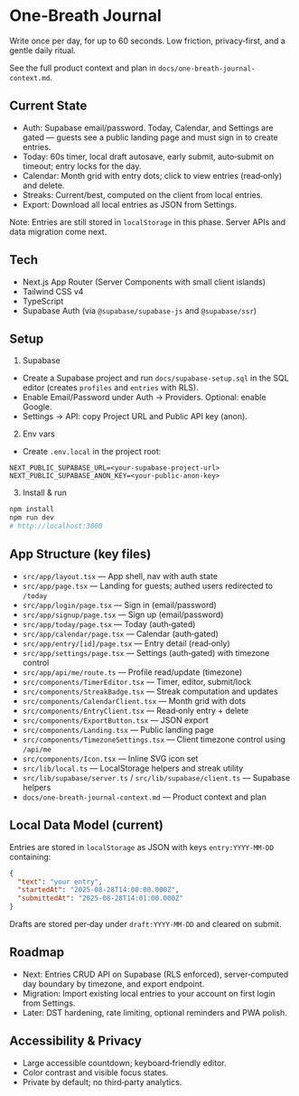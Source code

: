 # One‑Breath Journal

Write once per day, for up to 60 seconds. Low friction, privacy‑first, and a gentle daily ritual.

See the full product context and plan in `docs/one-breath-journal-context.md`.

## Current State
- Auth: Supabase email/password. Today, Calendar, and Settings are gated — guests see a public landing page and must sign in to create entries.
- Today: 60s timer, local draft autosave, early submit, auto‑submit on timeout; entry locks for the day.
- Calendar: Month grid with entry dots; click to view entries (read‑only) and delete.
- Streaks: Current/best, computed on the client from local entries.
- Export: Download all local entries as JSON from Settings.

Note: Entries are still stored in `localStorage` in this phase. Server APIs and data migration come next.

## Tech
- Next.js App Router (Server Components with small client islands)
- Tailwind CSS v4
- TypeScript
- Supabase Auth (via `@supabase/supabase-js` and `@supabase/ssr`)

## Setup
1) Supabase
- Create a Supabase project and run `docs/supabase-setup.sql` in the SQL editor (creates `profiles` and `entries` with RLS).
- Enable Email/Password under Auth → Providers. Optional: enable Google.
- Settings → API: copy Project URL and Public API key (anon).

2) Env vars
- Create `.env.local` in the project root:
```
NEXT_PUBLIC_SUPABASE_URL=<your-supabase-project-url>
NEXT_PUBLIC_SUPABASE_ANON_KEY=<your-public-anon-key>
```

3) Install & run
```bash
npm install
npm run dev
# http://localhost:3000
```

## App Structure (key files)
- `src/app/layout.tsx` — App shell, nav with auth state
- `src/app/page.tsx` — Landing for guests; authed users redirected to `/today`
- `src/app/login/page.tsx` — Sign in (email/password)
- `src/app/signup/page.tsx` — Sign up (email/password)
- `src/app/today/page.tsx` — Today (auth‑gated)
- `src/app/calendar/page.tsx` — Calendar (auth‑gated)
- `src/app/entry/[id]/page.tsx` — Entry detail (read‑only)
- `src/app/settings/page.tsx` — Settings (auth‑gated) with timezone control
- `src/app/api/me/route.ts` — Profile read/update (timezone)
- `src/components/TimerEditor.tsx` — Timer, editor, submit/lock
- `src/components/StreakBadge.tsx` — Streak computation and updates
- `src/components/CalendarClient.tsx` — Month grid with dots
- `src/components/EntryClient.tsx` — Read‑only entry + delete
- `src/components/ExportButton.tsx` — JSON export
- `src/components/Landing.tsx` — Public landing page
- `src/components/TimezoneSettings.tsx` — Client timezone control using `/api/me`
- `src/components/Icon.tsx` — Inline SVG icon set
- `src/lib/local.ts` — LocalStorage helpers and streak utility
- `src/lib/supabase/server.ts` / `src/lib/supabase/client.ts` — Supabase helpers
- `docs/one-breath-journal-context.md` — Product context and plan

## Local Data Model (current)
Entries are stored in `localStorage` as JSON with keys `entry:YYYY-MM-DD` containing:

```json
{
  "text": "your entry",
  "startedAt": "2025-08-28T14:00:00.000Z",
  "submittedAt": "2025-08-28T14:01:00.000Z"
}
```

Drafts are stored per‑day under `draft:YYYY-MM-DD` and cleared on submit.

## Roadmap
- Next: Entries CRUD API on Supabase (RLS enforced), server‑computed day boundary by timezone, and export endpoint.
- Migration: Import existing local entries to your account on first login from Settings.
- Later: DST hardening, rate limiting, optional reminders and PWA polish.

## Accessibility & Privacy
- Large accessible countdown; keyboard‑friendly editor.
- Color contrast and visible focus states.
- Private by default; no third‑party analytics.
